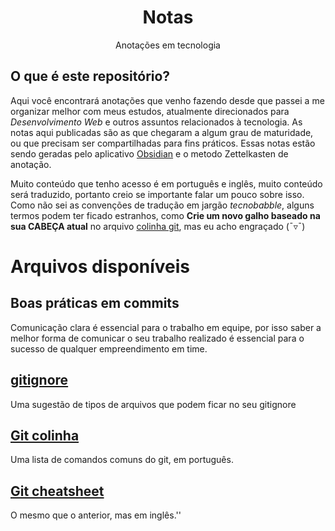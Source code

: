 <h1 align="center">Notas</h1>
<p align="center">Anotações em tecnologia</p>

## O que é este repositório?
Aqui você encontrará anotações que venho fazendo desde que passei a me organizar melhor com meus estudos, atualmente direcionados para *Desenvolvimento Web* e outros assuntos relacionados à tecnologia. As notas aqui publicadas são as que chegaram a algum grau de maturidade, ou que precisam ser compartilhadas para fins práticos. Essas notas estão sendo geradas pelo aplicativo [Obsidian](https://obsidian.md/) e o metodo Zettelkasten de anotação.

Muito conteúdo que tenho acesso é em português e inglês, muito conteúdo será traduzido, portanto creio se importante falar um pouco sobre isso. Como não sei as convenções de tradução em jargão *tecnobabble*, alguns termos podem ter ficado estranhos, como **Crie um novo galho baseado na sua CABEÇA atual** no arquivo [colinha git](https://github.com/tiagospeckart/Notas/blob/main/Git%20colinha.md), mas eu acho engraçado (¯▿¯)

# Arquivos disponíveis
## Boas práticas em commits
Comunicação clara é essencial para o trabalho em equipe, por isso saber a melhor forma de comunicar o seu trabalho realizado é essencial para o sucesso de qualquer empreendimento em time.

## [gitignore](https://github.com/tiagospeckart/Notas/blob/main/Git%20ignore.md)
Uma sugestão de tipos de arquivos que podem ficar no seu gitignore

## [Git colinha](https://github.com/tiagospeckart/Notas/blob/main/Git%20colinha.md)
Uma lista de comandos comuns do git, em português.

## [Git cheatsheet](https://github.com/tiagospeckart/Notas/blob/main/Git%20cheatsheet.md)
O mesmo que o anterior, mas em inglês.''
